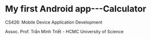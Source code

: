 # My first Android app---Calculator
CS426: Mobile Device Application Development

Assoc. Prof. Trần Minh Triết - HCMC University of Science
